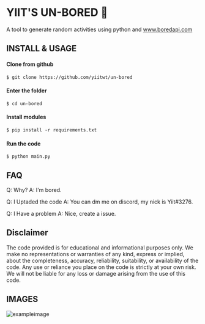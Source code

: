 # YIIT'S UN-BORED 🥱

A tool to generate random activities using python and www.boredapi.com 


## INSTALL & USAGE
#### Clone from github

```
$ git clone https://github.com/yiitwt/un-bored
```
#### Enter the folder
```
$ cd un-bored
```
#### Install modules
```
$ pip install -r requirements.txt
```
#### Run the code
```
$ python main.py
```
## FAQ
Q: Why?
A: I'm bored.

Q: I Uptaded the code
A: You can dm me on discord, my nick is Yiit#3276.

Q: I Have a problem 
A: Nice, create a issue.


## Disclaimer
The code provided is for educational and informational purposes only. We make no representations or warranties of any kind, express or implied, about the completeness, accuracy, reliability, suitability, or availability of the code. Any use or reliance you place on the code is strictly at your own risk. We will not be liable for any loss or damage arising from the use of this code.

## IMAGES
![exampleimage](https://i.imgur.com/2qdrWKU.png)